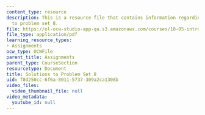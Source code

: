 ```yaml
---
content_type: resource
description: This is a resource file that contains information regarding solutions
  to problem set 8.
file: https://ol-ocw-studio-app-qa.s3.amazonaws.com/courses/18-05-introduction-to-probability-and-statistics-spring-2014/f8d250cc6f6a80115737309a2ca1308b_MIT18_05S14_ps8_solutions.pdf
file_type: application/pdf
learning_resource_types:
- Assignments
ocw_type: OCWFile
parent_title: Assignments
parent_type: CourseSection
resourcetype: Document
title: Solutions to Problem Set 8
uid: f8d250cc-6f6a-8011-5737-309a2ca1308b
video_files:
  video_thumbnail_file: null
video_metadata:
  youtube_id: null
---
```

